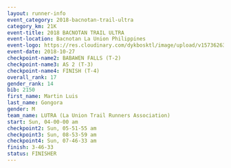 ```yaml
---
layout: runner-info 
event_category: 2018-bacnotan-trail-ultra 
category_km: 21K 
event-title: 2018 BACNOTAN TRAIL ULTRA 
event-location: Bacnotan La Union Philippines 
event-logo: https://res.cloudinary.com/dykbosktl/image/upload/v1573626331/Logo/lOGO_sclsdl.png 
event-date: 2018-10-27 
checkpoint-name2: BABAWEN FALLS (T-2) 
checkpoint-name3: AS 2 (T-3) 
checkpoint-name4: FINISH (T-4) 
overall_rank: 17
gender_rank: 14
bib: 2150
first_name: Martin Luis
last_name: Gongora
gender: M
team_name: LUTRA (La Union Trail Runners Association)
start: Sun, 04-00-00 am
checkpoint2: Sun, 05-51-55 am
checkpoint3: Sun, 08-53-59 am
checkpoint4: Sun, 07-46-33 am
finish: 3-46-33
status: FINISHER
---
```

